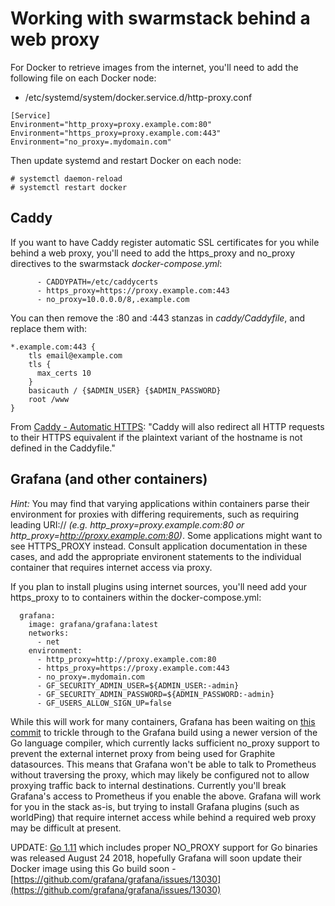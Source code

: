 # Working with swarmstack behind a web proxy

For Docker to retrieve images from the internet, you'll need to add the following file on each Docker node:

* /etc/systemd/system/docker.service.d/http-proxy.conf

```
[Service]
Environment="http_proxy=proxy.example.com:80"
Environment="https_proxy=proxy.example.com:443"
Environment="no_proxy=.mydomain.com"
```

Then update systemd and restart Docker on each node:

    # systemctl daemon-reload
    # systemctl restart docker

## Caddy

If you want to have Caddy register automatic SSL certificates for you while behind a web proxy, you'll need to add the https_proxy and no_proxy directives to the swarmstack _docker-compose.yml_:

```
      - CADDYPATH=/etc/caddycerts
      - https_proxy=https://proxy.example.com:443
      - no_proxy=10.0.0.0/8,.example.com
```
You can then remove the :80 and :443 stanzas in _caddy/Caddyfile_, and replace them with:
```
*.example.com:443 {
    tls email@example.com
    tls {
      max_certs 10
    }
    basicauth / {$ADMIN_USER} {$ADMIN_PASSWORD}
    root /www
}
```
From [Caddy - Automatic HTTPS](https://caddyserver.com/docs/automatic-https): "Caddy will also redirect all HTTP requests to their HTTPS equivalent if the plaintext variant of the hostname is not defined in the Caddyfile."

## Grafana (and other containers)

_Hint:_ You may find that varying applications within containers parse their environment for proxies with differing requirements, such as requiring leading URI:// _(e.g. http_proxy=proxy.example.com:80 or http_proxy=http://proxy.example.com:80)_. Some applications might want to see HTTPS_PROXY instead. Consult application documentation in these cases, and add the appropriate environent statements to the individual container that requires internet access via proxy.

If you plan to install plugins using internet sources, you'll need add your https_proxy to to containers within the docker-compose.yml:

```
  grafana:
    image: grafana/grafana:latest
    networks:
      - net
    environment:
      - http_proxy=http://proxy.example.com:80
      - https_proxy=https://proxy.example.com:443
      - no_proxy=.mydomain.com
      - GF_SECURITY_ADMIN_USER=${ADMIN_USER:-admin}
      - GF_SECURITY_ADMIN_PASSWORD=${ADMIN_PASSWORD:-admin}
      - GF_USERS_ALLOW_SIGN_UP=false
```

While this will work for many containers, Grafana has been waiting on [this commit](https://github.com/golang/net/commit/c21de06aaf072cea07f3a65d6970e5c7d8b6cd6d) to trickle through to the Grafana build using a newer version of the Go language compiler, which currently lacks sufficient no_proxy support to prevent the external internet proxy from being used for Graphite datasources. This means that Grafana won't be able to talk to Prometheus without traversing the proxy, which may likely be configured not to allow proxying traffic back to internal destinations. Currently you'll break Grafana's access to Prometheus if you enable the above. Grafana will work for you in the stack as-is, but trying to install Grafana plugins (such as worldPing) that require internet access while behind a required web proxy may be difficult at present.

UPDATE: [Go 1.11](https://github.com/golang/go/releases) which includes proper NO_PROXY support for Go binaries was released August 24 2018, hopefully Grafana will soon update their Docker image using this Go build soon - [https://github.com/grafana/grafana/issues/13030](https://github.com/grafana/grafana/issues/13030)

